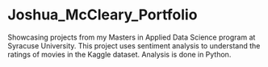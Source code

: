 # Joshua_McCleary_Portfolio
Showcasing projects from my Masters in Applied Data Science program at Syracuse University.
This project uses sentiment analysis to understand the ratings of movies in the Kaggle dataset. Analysis is done in Python.
